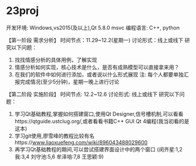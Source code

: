 # 23proj
开发环境: Windows,vs2015(及以上),Qt 5.8.0 msvc
编程语言: C++, python

【第一阶段 需求分析】
时间节点：11.29~12.2(星期一)
讨论形式：线上或线下
研究以下问题：
1. 找找情感分析的具体用例，了解实现
2. 情感分析如何实现，核心技术是什么，是否有成熟模型可以直接拿来用？
3. 在我们的软件中如何进行添加，或者说以什么形式展现
注: 每个人都要单独汇报完成情况(至少5分钟)，星期一晚上进行讨论

【第二阶段 实施阶段】
时间节点: 12.2~12.6
讨论形式: 线上或线下
研究以下问题：
1. 学习Qt基础教程,掌握如何搭建窗口,使用Qt Designer,信号槽机制,可以看看https://qtguide.ustclug.org/,或者看看书籍C++ GUI Qt 4编程(我当初看的是这本)
2. 学习git使用,廖雪峰的教程比较有名https://www.liaoxuefeng.com/wiki/896043488029600
3. 再学习Qt基础教程的期间,可以尝试搭建界面设计中的两个窗口
(闵齐星:1,2 我:3,4 刘守池:5,6 牟泽培:7,8 王思颖:9)